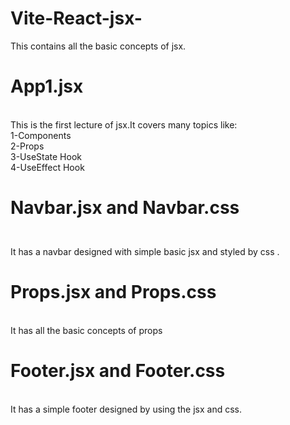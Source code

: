 # Vite-React-jsx-
This contains all the basic concepts of jsx.
<br>
<h1>App1.jsx</h1>
<br>
This is the first lecture of jsx.It covers many topics like:
<br>
1-Components
<br>
2-Props
<br>
3-UseState Hook
<br>
4-UseEffect Hook
<br>
<h1>
  
Navbar.jsx and Navbar.css
</h1>
<br>
It has a navbar designed with simple basic jsx and styled by css .
<br>
<h1>Props.jsx and Props.css</h1>
<br>
It has all the basic concepts of props
<br>
<h1>Footer.jsx and Footer.css</h1>
<br>
It has a simple footer designed by using the jsx and css.
<br>
